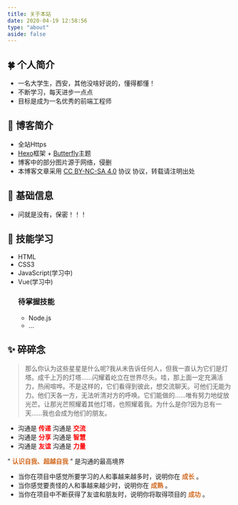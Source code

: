 ```yaml
---
title: 关于本站
date: 2020-04-19 12:58:56
type: "about"
aside: false
---
```


## 🍀 个人简介

- 一名大学生，西安，其他没啥好说的，懂得都懂！
- 不断学习，每天进步一点点
- 目标是成为一名优秀的前端工程师

## 🌌 博客简介
- 全站Https
- [Hexo](https://hexo.io/zh-cn)框架 + [Butterfly](https://github.com/jerryc127/hexo-theme-butterfly)主题
- 博客中的部分图片源于网络，侵删
- 本博客文章采用 [CC BY-NC-SA 4.0](https://creativecommons.org/licenses/by-nc-sa/4.0/deed.zh) 协议 协议，转载请注明出处

## 🚀 基础信息
- 问就是没有，保密！！！

## 🔑 技能学习
- HTML
- CSS3
- JavaScript(学习中)
- Vue(学习中)
  ### 待掌握技能
  - Node.js
  - ...

## ✨ 碎碎念

> 那么你认为这些星星是什么呢?我从未告诉任何人，但我一直认为它们是灯塔。成千上万的灯塔……闪耀着屹立在世界尽头。哇，那上面一定充满活力，热闹喧哗。不是这样的，它们看得到彼此，想交流聊天。可他们无能为力。他们天各一方，无法听清对方的呼唤。它们能做的……唯有努力地绽放光芒。让那光芒照耀着其他灯塔，也照耀着我。为什么是你?因为总有一天……我也会成为他们的朋友。

- 沟通是<font color=red> **传递**</font> 沟通是<font color=red> **交流**</font>
- 沟通是<font color=red> **分享**</font> 沟通是<font color=red> **智慧**</font>
- 沟通是<font color=red> **友谊**</font> 沟通是<font color=red> **力量**</font>

" **<font color=chocolate>认识自我、超越自我</font>** " 是沟通的最高境界

- 当你在项目中感觉所要学习的人和事越来越多时，说明你在 **<font color=chocolate>成长</font>** 。
- 当你感觉要责怪的人和事越来越少时，说明你在 **<font color=chocolate>成熟</font>** 。
- 当你在项目中不断获得了友谊和朋友时，说明你将取得项目的 **<font color=chocolate>成功</font>** 。
